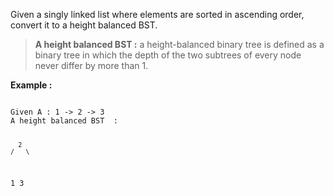 <div class="markdown-content" id="problem-content">
<p>Given a singly linked list where elements are sorted in ascending order, convert it to a height balanced BST.</p>
<blockquote>
<p><strong>A height balanced BST :</strong> a height-balanced binary tree is defined as a binary tree in which the depth of the two subtrees of every node never differ by more than 1.</p>
</blockquote>
<p><strong>Example :</strong></p>
<div class="highlighter-rouge"><pre class="highlight"><code>
Given A : 1 -&gt; 2 -&gt; 3
A height balanced BST  :

      2
    /   \
   1     3

</code></pre>
</div>

</div>